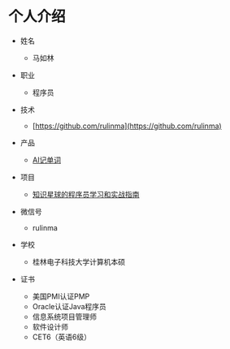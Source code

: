 # 个人介绍

* 姓名
  * 马如林

* 职业
  * 程序员

* 技术
  * [https://github.com/rulinma](https://github.com/rulinma)

* 产品
  * [AI记单词](https://www.xianglesong.com)

* 项目
  * [知识星球的程序员学习和实战指南](https://t.zsxq.com/0b9G5yduM)

* 微信号
  * rulinma

* 学校
  * 桂林电子科技大学计算机本硕

* 证书
  * 美国PMI认证PMP
  * Oracle认证Java程序员
  * 信息系统项目管理师
  * 软件设计师
  * CET6（英语6级）